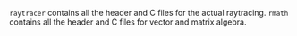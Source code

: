 `raytracer` contains all the header and C files for the actual raytracing.
`rmath` contains all the header and C files for vector and matrix algebra.
